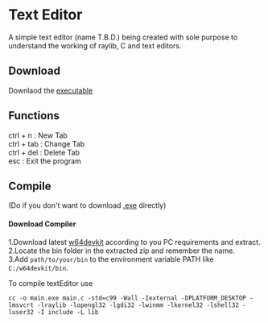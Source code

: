 # Text Editor
A simple text editor (name T.B.D.) being created with sole purpose to understand the working of raylib, C and text editors.

## Download 
Downlaod the [executable](https://github.com/Ajesh2/textEditor/releases)

## Functions
ctrl + n :   New Tab<br/>ctrl + tab : Change Tab<br/>ctrl + del : Delete Tab<br/>esc : Exit the program

## Compile
(Do if you don't want to download [.exe](https://github.com/AjeshCasual/Text-Editor/releases) directly)
#### Download Compiler
1.Download latest [w64devkit](https://github.com/skeeto/w64devkit/releases) according to you PC requirements and extract.<br/>
2.Locate the bin folder in the extracted zip and remember the name.<br/>
3.Add `path/to/your/bin` to the environment variable PATH like `C:/w64devkit/bin`.<br/>

To compile textEditor use 
```
cc -o main.exe main.c -std=c99 -Wall -Iexternal -DPLATFORM_DESKTOP -lmsvcrt -lraylib -lopengl32 -lgdi32 -lwinmm -lkernel32 -lshell32 -luser32 -I include -L lib
```
